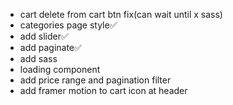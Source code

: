 -   cart delete from cart btn fix(can wait until x sass)
-   categories page style✅
-   add slider✅
-   add paginate✅
-   add sass
-   loading component
-   add price range and pagination filter
-   add framer motion to cart icon at header
